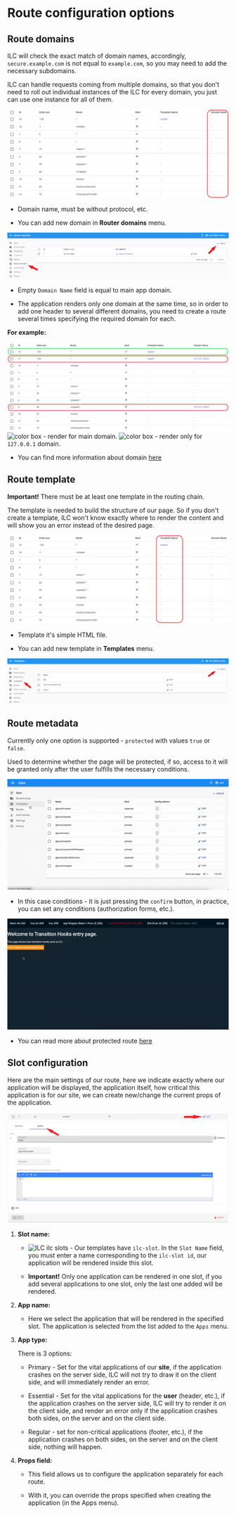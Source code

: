 # Route configuration options

 ## Route domains

 ILC will check the exact match of domain names, accordingly, `secure.example.com` is not equal to `example.com`, so you may need to add the necessary subdomains.

 ILC can handle requests coming from multiple domains, so that you don't need to roll out individual instances of the ILC for every domain, you just can use one instance for all of them.

 ![ILC registry domains field](../assets/routes/domain-field.png)

 - Domain name, must be without protocol, etc.

 - You can add new domain in **Router domains** menu.

 ![ILC registry domains menu](../assets/routes/domain-create.png)

 - Empty `Domain Name` field is equal to main app domain.

 - The application renders only one domain at the same time, so in order to add one header to several different domains, you need to create a route several times specifying the required domain for each.

 **For example:**

 ![ILC registry domains example](../assets/routes/domain-example.png)
 ![color box](../assets/routes/green-box.png) - render for main domain.
 ![color box](../assets/routes/red-box.png) - render only for `127.0.0.1` domain.

 - You can find more information about domain [here](../multi-domains.md)

 ## Route template

 **Important!** There must be at least one template in the routing chain.

 The template is needed to build the structure of our page. So if you don't create a template, ILC won't know exactly where to render the content and will show you an error instead of the desired page.

 ![ILC registry template field](../assets/routes/template-field.png)

 - Template it's simple HTML file.

 - You can add new template in **Templates** menu.

 ![ILC registry template menu](../assets/routes/template-create.png) 

 ## Route metadata

 Currently only one option is supported - `protected` with values `true` or `false`.

 Used to determine whether the page will be protected, if so, access to it will be granted only after the user fulfills the necessary conditions.

 ![Route meta field in ILC registry](../assets/route_meta_field.gif)

 - In this case conditions - it is just pressing the `confirm` button, in practice, you can set any conditions (authorization forms, etc.).

 ![ILC transition hooks](../assets/transition_hooks.gif)

 - You can read more about protected route [here](../transition_hooks.md)

 ## Slot configuration

 Here are the main settings of our route, here we indicate exactly where our application will be displayed, the application itself, how critical this application is for our site, we can create new/change the current props of the application.

 ![ILC slot configuration](../assets/routes/slot-configuration1.png)
 ![ILC slot configuration](../assets/routes/slot-configuration2.png)

 1. **Slot name:**

      - ![ILC ilc slots](../assets/routes/ilc-slots.png) - Our templates have `ilc-slot`. In the `Slot Name` field, you must enter a name corresponding to the `ilc-slot id`, our application will be rendered inside this slot.

      - **Important!** Only one application can be rendered in one slot, if you add several applications to one slot, only the last one added will be rendered.

 2. **App name:**

      - Here we select the application that will be rendered in the specified slot. The application is selected from the list added to the `Apps` menu.

 3. **App type:**

      There is 3 options:
      - Primary - Set for the vital applications of our **site**, if the application crashes on the server side, ILC will not try to draw it on the client side, and will immediately render an error.

      - Essential - Set for the vital applications for the **user** (header, etc.), if the application crashes on the server side, ILC will try to render it on the client side, and render an error only if the application crashes both sides, on the server and on the client side.

      - Regular - set for non-critical applications (footer, etc.), if the application crashes on both sides, on the server and on the client side, nothing will happen.

  4. **Props field:**

      - This field allows us to configure the application separately for each route.

      - With it, you can override the props specified when creating the application (in the Apps menu).
